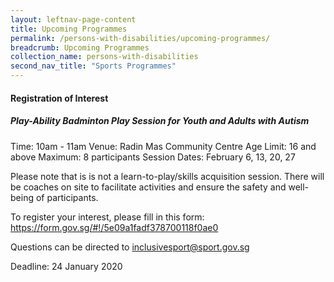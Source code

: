 ```yaml
---
layout: leftnav-page-content
title: Upcoming Programmes
permalink: /persons-with-disabilities/upcoming-programmes/
breadcrumb: Upcoming Programmes
collection_name: persons-with-disabilities
second_nav_title: "Sports Programmes"
---
```


#### Registration of Interest

##### Play-Ability Badminton Play Session for Youth and Adults with Autism

Time: 10am - 11am
Venue: Radin Mas Community Centre
Age Limit: 16 and above
Maximum: 8 participants
Session Dates: February 6, 13, 20, 27

Please note that is is not a learn-to-play/skills acquisition session. There will be coaches on site to facilitate activities and ensure the safety and well-being of participants.

To register your interest, please fill in this form: https://form.gov.sg/#!/5e09a1fadf378700118f0ae0

Questions can be directed to inclusivesport@sport.gov.sg 

Deadline: 24 January 2020
